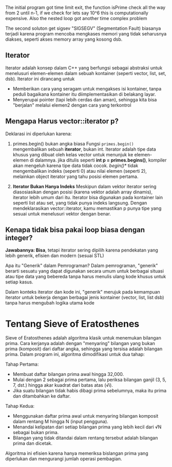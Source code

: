 The initial program got time limit exit, the function isPrime check all the way from 2 until n-1, if we check for lets say 10^6 this is computationally expensive. Also the nested loop got another time complex problem

The second soluton get sigsev
"SIGSEGV" (Segmentation Fault) biasanya terjadi karena program mencoba mengkases memori yang tidak seharusnya diakses, seperti akses memory array yang kosong dsb.

## Iterator
Iterator adalah konsep dalam C++ yang berfungsi sebagai abstraksi untuk menelusuri elemen-elemen dalam sebuah kontainer (seperti vector, list, set, dsb). Iterator ini dirancang untuk 
- Memberikan cara yang seragam untuk mengakses isi kontainer, tanpa peduli bagaikana kontainer itu diimplementasikan di belakang layar.
- Menyerupai pointer (tapi lebih cerdas dan aman), sehingga kita bisa "berjalan" melalui elemen2 dengan cara yang terkontrol

## Mengapa Harus vector<int>::iterator p?
Deklarasi ini diperlukan karena:
1. primes.begin() bukan angka biasa
Fungsi `primes.begin()` mengembalikan sebuah **iterator**, bukan int. Iterator adalah tipe data khusus yang dibuat oleh kelas vector untuk menunjuk ke elemen-elemen di dalamnya. jika ditulis seperti **int p = primes.begins()**, kompiler akan mengeluh karena tipe data tidak cocok. **begin*()** tidak mengembalikan indeks (seperti 0) atau nilai elemen (seperti 2), melainkan object iterator yang tahu posisi elemen pertama.

2. **Iterator Bukan Hanya Indeks**
Meskipun dalam vektor iterator sering diasosiasikan dengan posisi (karena vektor adalah array dinamis), iterator lebih umum dari itu. Iterator bisa digunakan pada kontainer lain seperti list atau set, yang tidak punya indeks langsung. Dengan mendeklarasikan vector<int>::iterator, kamu memastikan p punya tipe yang sesuai untuk menelusuri vektor dengan benar.

## Kenapa tidak bisa pakai loop biasa dengan integer?
**Jawabannya: Bisa**, tetapi iterator sering dipilih karena pendekatan yang lebih generik, efisien dan modern (sesuai STL)

Apa itu "Generik" dalam Pemrograman?
Dalam pemrograman, "generik" berarti sesuatu yang dapat digunakan secara umum untuk berbagai situasi atau tipe data yang bebereda tanpa harus menulis ulang kode khusus untuk setiap kasus. 

Dalam konteks iterator dan kode ini, "generik" merujuk pada kemampuan iterator untuk bekerja dengan berbagai jenis kontainer (vector, list, list dsb) tanpa harus mengubah logika utama kode

# Tentang Sieve of Eratosthenes
Sieve of Eratosthenes adalah algoritma klasik untuk menemukan bilangan prima. Cara kerjanya adalah dengan "menyaring" bilangan yang bukan prima (komposit) dari daftar angka, sehingga yang tersisa adalah bilangan prima. Dalam program ini, algoritma dimodifikasi untuk dua tahap:

Tahap Pertama:
- Membuat daftar bilangan prima awal hingga 32,000.
- Mulai dengan 2 sebagai prima pertama, lalu periksa bilangan ganjil (3, 5, 7, dst.) hingga akar kuadrat dari batas atas (√i).
- Jika suatu bilangan tidak habis dibagi prima sebelumnya, maka itu prima dan ditambahkan ke daftar.

Tahap Kedua:
- Menggunakan daftar prima awal untuk menyaring bilangan komposit dalam rentang M hingga N (input pengguna).
- Menandai kelipatan dari setiap bilangan prima yang lebih kecil dari √N sebagai bukan prima.
- Bilangan yang tidak ditandai dalam rentang tersebut adalah bilangan prima dan dicetak.

Algoritma ini efisien karena hanya memeriksa bislangan prima yang diperlukan dan mengurangi jumlah operasi pembagian.